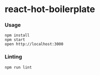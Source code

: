 react-hot-boilerplate
=====================

### Usage

```
npm install
npm start
open http://localhost:3000
```

### Linting

```
npm run lint
```
